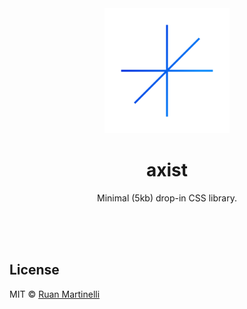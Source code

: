 <div align="center">
    <img src="./logo.png" width="200" height="200" />
    <h1>axist</h1>
    <p>Minimal (5kb) drop-in CSS library.</p>
    <br>
    <br>
    <br>
</div>

## License

MIT © [Ruan Martinelli](https://github.com/ruanmartinelli)
